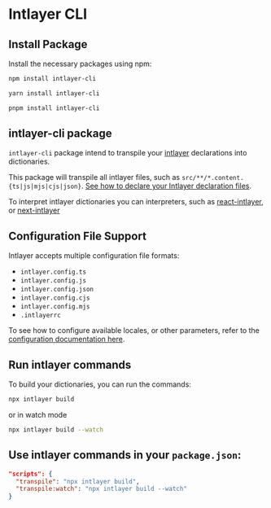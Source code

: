# Intlayer CLI

## Install Package

Install the necessary packages using npm:

```bash
npm install intlayer-cli
```

```bash
yarn install intlayer-cli
```

```bash
pnpm install intlayer-cli
```

## intlayer-cli package

`intlayer-cli` package intend to transpile your [intlayer](https://github.com/aymericzip/intlayer/blob/main/packages/intlayer/readme_en.md) declarations into dictionaries.

This package will transpile all intlayer files, such as `src/**/*.content.{ts|js|mjs|cjs|json}`. [See how to declare your Intlayer declaration files](https://github.com/aymericzip/intlayer/blob/main/packages/intlayer/readme_en.md).

To interpret intlayer dictionaries you can interpreters, such as [react-intlayer](https://github.com/aymericzip/intlayer/blob/main/packages/react-intlayer/readme_en.md), or [next-intlayer](https://github.com/aymericzip/intlayer/blob/main/packages/next-intlayer/readme_en.md)

## Configuration File Support

Intlayer accepts multiple configuration file formats:

- `intlayer.config.ts`
- `intlayer.config.js`
- `intlayer.config.json`
- `intlayer.config.cjs`
- `intlayer.config.mjs`
- `.intlayerrc`

To see how to configure available locales, or other parameters, refer to the [configuration documentation here](https://github.com/aymericzip/intlayer/blob/main/docs/docs/configuration_en.md).

## Run intlayer commands

To build your dictionaries, you can run the commands:

```bash
npx intlayer build
```

or in watch mode

```bash
npx intlayer build --watch
```

## Use intlayer commands in your `package.json`:

```json
"scripts": {
  "transpile": "npx intlayer build",
  "transpile:watch": "npx intlayer build --watch"
}
```
